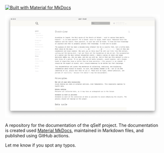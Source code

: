 [![Built with Material for MkDocs](https://img.shields.io/badge/Material_for_MkDocs-526CFE?style=for-the-badge&logo=MaterialForMkDocs&logoColor=white)](https://squidfunk.github.io/mkdocs-material/)

![A screenshot of the website qself.gugulet.hu](docs/src/qself-project-3462x2310.jpg)

A repository for the documentation of the qSelf project. The documentation is created used [Material MkDocs](https://squidfunk.github.io/mkdocs-material/), maintained in Markdown files, and published using GitHub actions.

Let me know if you spot any typos.
